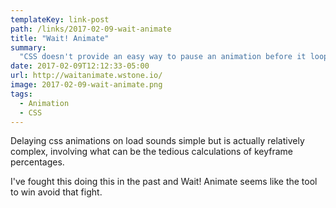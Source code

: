 ```yaml
---
templateKey: link-post
path: /links/2017-02-09-wait-animate
title: "Wait! Animate"
summary:
  "CSS doesn't provide an easy way to pause an animation before it loops around again. Yes, there's animation-delay but this simply denotes a delay at the very start of the animation, i.e on load. WAIT! Animate provides an easy way to calculate the keyframe percentages so that you can insert a delay between each animation iteration."
date: 2017-02-09T12:12:33-05:00
url: http://waitanimate.wstone.io/
image: 2017-02-09-wait-animate.png
tags:
  - Animation
  - CSS
---
```

Delaying css animations on load sounds simple but is actually relatively complex, involving what can be the tedious calculations of keyframe percentages.

I've fought this doing this in the past and Wait! Animate seems like the tool to win avoid that fight.
